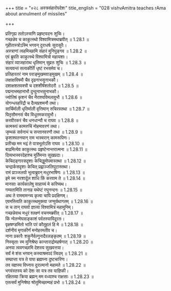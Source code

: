 +++
title = "०२८ अस्त्रसंहारोपदेशः"
title_english = "028 vishvAmitra teaches rAma about annulment of missiles"

+++

प्रतिगृह्य ततोऽस्त्राणि प्रहृष्टवदनः शुचिः।  
गच्छन्नेव च काकुत्स्थो विश्वामित्रमथाब्रवीत् ॥ 1.28.1 ॥   
गृहीतास्त्रोऽस्मि भगवन् दुराधर्षः सुरासुरैः।  
अस्त्राणां त्वहमिच्छामि संहारं मुनिपुङ्गव ॥ 1.28.2 ॥   
एवं ब्रुवति काकुत्स्थे विश्वामित्रो महायशाः।  
संहारं व्याजहाराथ धृतिमान् सुव्रतः शुचिः ॥ 1.28.3 ॥   
सत्यवन्तं सत्यकीर्तिं धृष्टं रभसमेव च।  
प्रतिहारतरं नाम पराङ्मुखमवाङ्मुखम् ॥ 1.28.4 ॥   
लक्षाक्षविषमौ चैव दृढनाभसुनाभकौ।  
दशाक्षशतवक्त्रौ च दशशीर्षशतोदरौ ॥ 1.28.5 ॥   
पद्मनाभमहानाभौ दुन्दुनाभसुनाभकौ।  
ज्योतिषं कृशनं चैव नैराश्यविमलावुभौ ॥ 1.28.6 ॥   
योगन्धरहरिद्रौ च दैत्यप्रशमनौ तथा।  
सार्चिर्माली धृतिर्माली वृत्तिमान् रुचिरस्तथा ॥ 1.28.7 ॥   
पितृसौमनसं चैव विधूतमकरावुभौ।  
करवीरकरं चैव धनधान्यौ च राघव ॥ 1.28.8 ॥   
कामरूपं कामरुचिं मोहमावरणं तथा।  
जृम्भकं सर्वनाभं च सन्तानवरणौ तथा ॥ 1.28.9 ॥   
कृशाश्वतनयान् राम भास्वरान् कामरूपिणः।  
प्रतीच्छ मम भद्रं ते पात्रभूतोऽसि राघव ॥ 1.28.10 ॥   
बाढमित्येव काकुत्स्थः प्रहृष्टेनान्तरात्मना ॥ 1.28.11 ॥   
दिव्यभास्वरदेहाश्च मूर्तिमन्तः सुखप्रदाः।  
केचिदङ्गारसदृशाः केचिद्धूमोपमास्तथा ॥ 1.28.12 ॥   
चन्द्रार्कसदृशाः केचित् प्रह्वाञ्जलिपुटास्तथा।  
रामं प्राञ्जलयो भूत्वाब्रुवन् मधुरभाषिणः ॥ 1.28.13 ॥   
इमे स्म नरशार्दूल शाधि किं करवाम ते ॥ 1.28.14 ॥   
मानसाः कार्यकालेषु साहाय्यं मे करिष्यथ।  
गम्यतामिति तानाह यथेष्टं रघुनन्दनः ॥ 1.28.15 ॥   
अथ ते राममामन्त्र्य कृत्वा चापि प्रदक्षिणम्।  
एवमस्त्विति काकुत्स्थमुक्त्वा जग्मुर्यथागतम् ॥ 1.28.16 ॥   
स च तान् राघवो ज्ञात्वा विश्वामित्रं महामुनिम्।  
गच्छन्नेवाथ मधुरं श्लक्ष्णं वचनमब्रवीत् ॥ 1.28.17 ॥   
किं न्वेतन्मेघसङ्काशं पर्वतस्याविदूरतः।  
वृक्षषण्डमितो भाति परं कौतूहलं हि मे ॥ 1.28.18 ॥   
दर्शनीयं मृगाकीर्णं मनोहरमतीव च।  
नाना प्रकारैः शकुनैर्वल्गुनादैरलङ्कृतम् ॥ 1.28.19 ॥   
निस्सृताः स्म मुनिश्रेष्ठ कान्ताराद्रोमहर्षणात् ॥ 1.28.20 ॥   
अनया त्ववगच्छामि देशस्य सुखवत्तया।  
सर्वं मे शंस भगवन् कस्याश्रमपदं त्विदम् ॥ 1.28.21 ॥   
सम्प्राप्ता यत्र ते पापा ब्रह्मघ्ना दुष्टचारिणः।  
तव यज्ञस्य विघ्नाय दुरात्मानो महामते ॥ 1.28.22 ॥   
भगवंस्तस्य को देशः सा यत्र तव याज्ञिकी।  
रक्षितव्या क्रिया ब्रह्मन् मम वध्याश्च राक्षसाः ॥ 1.28.23 ॥   
एतत्सर्वं मुनिश्रेष्ठ श्रोतुमिच्छाम्यहं प्रभो ॥ 1.28.24 ॥   
